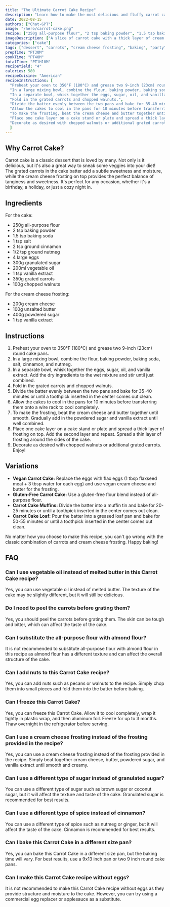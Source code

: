 ```yaml
---
title: "The Ultimate Carrot Cake Recipe"
description: "Learn how to make the most delicious and fluffy carrot cake with this easy-to-follow recipe. Perfect for any occasion!"
date: 2022-08-15
authors: ["Chat-GPT"]
image: "/hero/carrot-cake.png"
recipe: ["250g all-purpose flour", "2 tsp baking powder", "1.5 tsp baking soda", "1 tsp salt", "2 tsp ground cinnamon", "1/2 tsp ground nutmeg", "4 large eggs", "300g granulated sugar", "200ml vegetable oil", "1 tsp vanilla extract", "350g grated carrots", "100g chopped walnuts", "Cream cheese frosting: 200g cream cheese, 100g unsalted butter, 400g powdered sugar, 1 tsp vanilla extract"]
imageDescription: ["A slice of carrot cake with a thick layer of cream cheese frosting on top", "A fork cutting through a slice of carrot cake", "A close-up of the grated carrots in the cake batter", "A wooden spoon mixing the cream cheese frosting"]
categories: ["cake"]
tags: ["dessert", "carrots", "cream cheese frosting", "baking", "party"]
prepTime: "PT30M"
cookTime: "PT40M"
totalTime: "PT1H10M"
recipeYield: "4"
calories: 580
recipeCuisine: "American"
recipeInstructions: [
  "Preheat your oven to 350°F (180°C) and grease two 9-inch (23cm) round cake pans.",
  "In a large mixing bowl, combine the flour, baking powder, baking soda, salt, cinnamon, and nutmeg.",
  "In a separate bowl, whisk together the eggs, sugar, oil, and vanilla extract. Add the dry ingredients to the wet mixture and stir until just combined.",
  "Fold in the grated carrots and chopped walnuts.",
  "Divide the batter evenly between the two pans and bake for 35-40 minutes or until a toothpick inserted in the center comes out clean.",
  "Allow the cakes to cool in the pans for 10 minutes before transferring them onto a wire rack to cool completely.",
  "To make the frosting, beat the cream cheese and butter together until smooth. Gradually add in the powdered sugar and vanilla extract until well combined.",
  "Place one cake layer on a cake stand or plate and spread a thick layer of frosting on top. Add the second layer and repeat. Spread a thin layer of frosting around the sides of the cake.",
  "Decorate as desired with chopped walnuts or additional grated carrots. Enjoy!"
  ]
---
```


## Why Carrot Cake?

Carrot cake is a classic dessert that is loved by many. Not only is it delicious, but it's also a great way to sneak some veggies into your diet! The grated carrots in the cake batter add a subtle sweetness and moisture, while the cream cheese frosting on top provides the perfect balance of tanginess and sweetness. It's perfect for any occasion, whether it's a birthday, a holiday, or just a cozy night in.

## Ingredients

For the cake:

- 250g all-purpose flour
- 2 tsp baking powder
- 1.5 tsp baking soda
- 1 tsp salt
- 2 tsp ground cinnamon
- 1/2 tsp ground nutmeg
- 4 large eggs
- 300g granulated sugar
- 200ml vegetable oil
- 1 tsp vanilla extract
- 350g grated carrots
- 100g chopped walnuts

For the cream cheese frosting:

- 200g cream cheese
- 100g unsalted butter
- 400g powdered sugar
- 1 tsp vanilla extract

## Instructions

1. Preheat your oven to 350°F (180°C) and grease two 9-inch (23cm) round cake pans.
2. In a large mixing bowl, combine the flour, baking powder, baking soda, salt, cinnamon, and nutmeg.
3. In a separate bowl, whisk together the eggs, sugar, oil, and vanilla extract. Add the dry ingredients to the wet mixture and stir until just combined.
4. Fold in the grated carrots and chopped walnuts.
5. Divide the batter evenly between the two pans and bake for 35-40 minutes or until a toothpick inserted in the center comes out clean.
6. Allow the cakes to cool in the pans for 10 minutes before transferring them onto a wire rack to cool completely.
7. To make the frosting, beat the cream cheese and butter together until smooth. Gradually add in the powdered sugar and vanilla extract until well combined.
8. Place one cake layer on a cake stand or plate and spread a thick layer of frosting on top. Add the second layer and repeat. Spread a thin layer of frosting around the sides of the cake.
9. Decorate as desired with chopped walnuts or additional grated carrots. Enjoy!

## Variations

- **Vegan Carrot Cake:** Replace the eggs with flax eggs (1 tbsp flaxseed meal + 3 tbsp water for each egg) and use vegan cream cheese and butter for the frosting.
- **Gluten-Free Carrot Cake:** Use a gluten-free flour blend instead of all-purpose flour.
- **Carrot Cake Muffins:** Divide the batter into a muffin tin and bake for 20-25 minutes or until a toothpick inserted in the center comes out clean.
- **Carrot Cake Loaf:** Pour the batter into a greased loaf pan and bake for 50-55 minutes or until a toothpick inserted in the center comes out clean.

No matter how you choose to make this recipe, you can't go wrong with the classic combination of carrots and cream cheese frosting. Happy baking!

## FAQ

### Can I use vegetable oil instead of melted butter in this Carrot Cake recipe?

Yes, you can use vegetable oil instead of melted butter. The texture of the cake may be slightly different, but it will still be delicious.

### Do I need to peel the carrots before grating them?

Yes, you should peel the carrots before grating them. The skin can be tough and bitter, which can affect the taste of the cake.

### Can I substitute the all-purpose flour with almond flour?

It is not recommended to substitute all-purpose flour with almond flour in this recipe as almond flour has a different texture and can affect the overall structure of the cake.

### Can I add nuts to this Carrot Cake recipe?

Yes, you can add nuts such as pecans or walnuts to the recipe. Simply chop them into small pieces and fold them into the batter before baking.

### Can I freeze this Carrot Cake?

Yes, you can freeze this Carrot Cake. Allow it to cool completely, wrap it tightly in plastic wrap, and then aluminum foil. Freeze for up to 3 months. Thaw overnight in the refrigerator before serving.

### Can I use a cream cheese frosting instead of the frosting provided in the recipe?

Yes, you can use a cream cheese frosting instead of the frosting provided in the recipe. Simply beat together cream cheese, butter, powdered sugar, and vanilla extract until smooth and creamy.

### Can I use a different type of sugar instead of granulated sugar?

You can use a different type of sugar such as brown sugar or coconut sugar, but it will affect the texture and taste of the cake. Granulated sugar is recommended for best results.

### Can I use a different type of spice instead of cinnamon?

You can use a different type of spice such as nutmeg or ginger, but it will affect the taste of the cake. Cinnamon is recommended for best results.

### Can I bake this Carrot Cake in a different size pan?

Yes, you can bake this Carrot Cake in a different size pan, but the baking time will vary. For best results, use a 9x13 inch pan or two 9 inch round cake pans.

### Can I make this Carrot Cake recipe without eggs?

It is not recommended to make this Carrot Cake recipe without eggs as they provide structure and moisture to the cake. However, you can try using a commercial egg replacer or applesauce as a substitute.